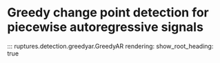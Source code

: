 # Greedy change point detection for piecewise autoregressive signals

::: ruptures.detection.greedyar.GreedyAR
    rendering:
        show_root_heading: true
